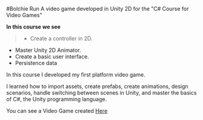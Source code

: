 #Bolchie Run 
A video game developed in Unity 2D for the "C# Course for Video Games"

**In this course we see**
>-  Create a controller in 2D.
- Master Unity 2D Animator.
- Create a basic user interface.
- Persistence data

In this course I developed my first platform video game.

I learned how to import assets, create prefabs, create animations, design scenarios, handle switching between scenes in Unity, and master the basics of C#, the Unity programming language.

You can see a Video Game created [Here](https://andrey-mart.itch.io/bolchie-run "Here")
